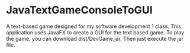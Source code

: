 # JavaTextGameConsoleToGUI
A text-based game designed for my software development 1 class. This application uses JavaFX to create a GUI for the text based game. 
To play the game, you can download dist/DevGame.jar. Then just execute the jar file.
